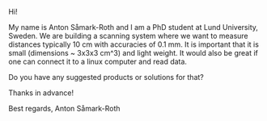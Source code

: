 Hi!

My name is Anton Såmark-Roth and I am a PhD student at Lund University, Sweden. We are building a scanning system where we want to measure distances typically 10 cm with accuracies of 0.1 mm. It is important that it is small (dimensions ~ 3x3x3 cm^3) and light weight. It would also be great if one can connect it to a linux computer and read data. 

Do you have any suggested products or solutions for that? 

Thanks in advance!

Best regards,
Anton Såmark-Roth
